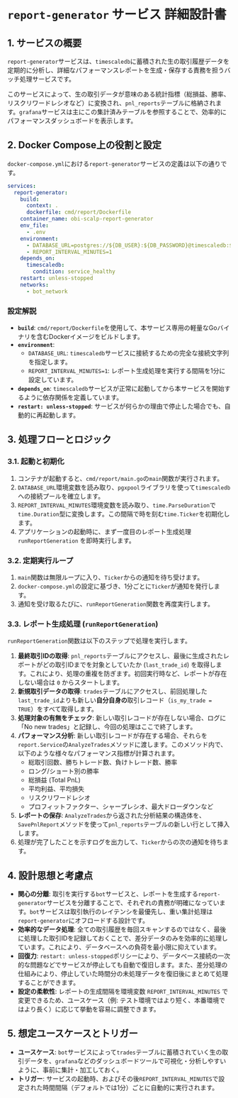 # `report-generator` サービス 詳細設計書

## 1. サービスの概要

`report-generator`サービスは、`timescaledb`に蓄積された生の取引履歴データを定期的に分析し、詳細なパフォーマンスレポートを生成・保存する責務を担うバッチ処理サービスです。

このサービスによって、生の取引データが意味のある統計指標（総損益、勝率、リスクリワードレシオなど）に変換され、`pnl_reports`テーブルに格納されます。`grafana`サービスは主にこの集計済みテーブルを参照することで、効率的にパフォーマンスダッシュボードを表示します。

## 2. Docker Compose上の役割と設定

`docker-compose.yml`における`report-generator`サービスの定義は以下の通りです。

```yaml
services:
  report-generator:
    build:
      context: .
      dockerfile: cmd/report/Dockerfile
    container_name: obi-scalp-report-generator
    env_file:
      - .env
    environment:
      - DATABASE_URL=postgres://${DB_USER}:${DB_PASSWORD}@timescaledb:${DB_PORT}/${DB_NAME}?sslmode=disable
      - REPORT_INTERVAL_MINUTES=1
    depends_on:
      timescaledb:
        condition: service_healthy
    restart: unless-stopped
    networks:
      - bot_network
```

### 設定解説

- **`build`**: `cmd/report/Dockerfile`を使用して、本サービス専用の軽量なGoバイナリを含むDockerイメージをビルドします。
- **`environment`**:
    - `DATABASE_URL`: `timescaledb`サービスに接続するための完全な接続文字列を指定します。
    - `REPORT_INTERVAL_MINUTES=1`: レポート生成処理を実行する間隔を1分に設定しています。
- **`depends_on`**: `timescaledb`サービスが正常に起動してから本サービスを開始するように依存関係を定義しています。
- **`restart: unless-stopped`**: サービスが何らかの理由で停止した場合でも、自動的に再起動します。

## 3. 処理フローとロジック

### 3.1. 起動と初期化

1.  コンテナが起動すると、`cmd/report/main.go`の`main`関数が実行されます。
2.  `DATABASE_URL`環境変数を読み取り、`pgxpool`ライブラリを使って`timescaledb`への接続プールを確立します。
3.  `REPORT_INTERVAL_MINUTES`環境変数を読み取り、`time.ParseDuration`で`time.Duration`型に変換します。この間隔で時を刻む`time.Ticker`を初期化します。
4.  アプリケーションの起動時に、まず一度目のレポート生成処理 `runReportGeneration` を即時実行します。

### 3.2. 定期実行ループ

1.  `main`関数は無限ループに入り、`Ticker`からの通知を待ち受けます。
2.  `docker-compose.yml`の設定に基づき、1分ごとに`Ticker`が通知を発行します。
3.  通知を受け取るたびに、`runReportGeneration`関数を再度実行します。

### 3.3. レポート生成処理 (`runReportGeneration`)

`runReportGeneration`関数は以下のステップで処理を実行します。

1.  **最終取引IDの取得**: `pnl_reports`テーブルにアクセスし、最後に生成されたレポートがどの取引IDまでを対象としていたか (`last_trade_id`) を取得します。これにより、処理の重複を防ぎます。初回実行時など、レポートが存在しない場合は `0` からスタートします。
2.  **新規取引データの取得**: `trades`テーブルにアクセスし、前回処理した`last_trade_id`よりも新しい**自分自身の**取引レコード（`is_my_trade = TRUE`）をすべて取得します。
3.  **処理対象の有無をチェック**: 新しい取引レコードが存在しない場合、ログに「No new trades」と記録し、今回の処理はここで終了します。
4.  **パフォーマンス分析**: 新しい取引レコードが存在する場合、それらを`report.Service`の`AnalyzeTrades`メソッドに渡します。このメソッド内で、以下のような様々なパフォーマンス指標が計算されます。
    -   総取引回数、勝ちトレード数、負けトレード数、勝率
    -   ロング/ショート別の勝率
    -   総損益 (Total PnL)
    -   平均利益、平均損失
    -   リスクリワードレシオ
    -   プロフィットファクター、シャープレシオ、最大ドローダウンなど
5.  **レポートの保存**: `AnalyzeTrades`から返された分析結果の構造体を、`SavePnlReport`メソッドを使って`pnl_reports`テーブルの新しい行として挿入します。
6.  処理が完了したことを示すログを出力して、`Ticker`からの次の通知を待ちます。

## 4. 設計思想と考慮点

-   **関心の分離**: 取引を実行する`bot`サービスと、レポートを生成する`report-generator`サービスを分離することで、それぞれの責務が明確になっています。`bot`サービスは取引執行のレイテンシを最優先し、重い集計処理は`report-generator`にオフロードする設計です。
-   **効率的なデータ処理**: 全ての取引履歴を毎回スキャンするのではなく、最後に処理した取引IDを記録しておくことで、差分データのみを効率的に処理しています。これにより、データベースへの負荷を最小限に抑えています。
-   **回復力**: `restart: unless-stopped`ポリシーにより、データベース接続の一次的な問題などでサービスが停止しても自動で復旧します。また、差分処理の仕組みにより、停止していた時間分の未処理データを復旧後にまとめて処理することができます。
-   **設定の柔軟性**: レポートの生成間隔を環境変数 `REPORT_INTERVAL_MINUTES` で変更できるため、ユースケース（例: テスト環境ではより短く、本番環境ではより長く）に応じて挙動を容易に調整できます。

## 5. 想定ユースケースとトリガー

-   **ユースケース**: `bot`サービスによって`trades`テーブルに蓄積されていく生の取引データを、`grafana`などのダッシュボードツールで可視化・分析しやすいように、事前に集計・加工しておく。
-   **トリガー**: サービスの起動時、およびその後`REPORT_INTERVAL_MINUTES`で設定された時間間隔（デフォルトでは1分）ごとに自動的に実行されます。

